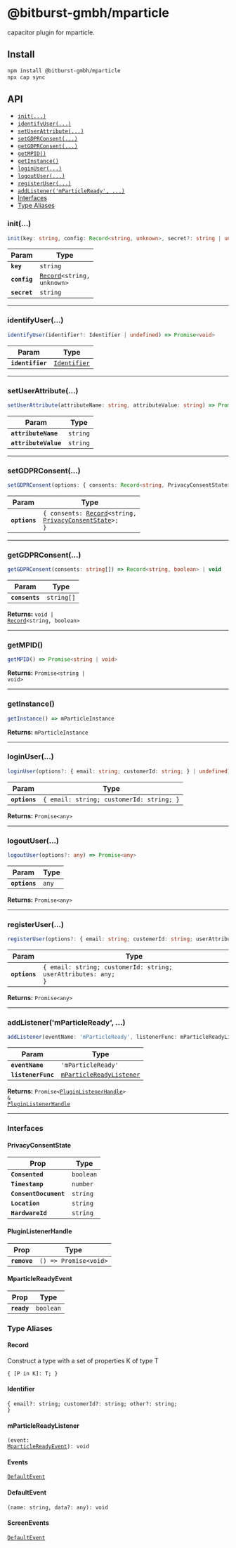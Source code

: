 # @bitburst-gmbh/mparticle

capacitor plugin for mparticle.

## Install

```bash
npm install @bitburst-gmbh/mparticle
npx cap sync
```

## API

<docgen-index>

* [`init(...)`](#init)
* [`identifyUser(...)`](#identifyuser)
* [`setUserAttribute(...)`](#setuserattribute)
* [`setGDPRConsent(...)`](#setgdprconsent)
* [`getGDPRConsent(...)`](#getgdprconsent)
* [`getMPID()`](#getmpid)
* [`getInstance()`](#getinstance)
* [`loginUser(...)`](#loginuser)
* [`logoutUser(...)`](#logoutuser)
* [`registerUser(...)`](#registeruser)
* [`addListener('mParticleReady', ...)`](#addlistenermparticleready)
* [Interfaces](#interfaces)
* [Type Aliases](#type-aliases)

</docgen-index>

<docgen-api>
<!--Update the source file JSDoc comments and rerun docgen to update the docs below-->

### init(...)

```typescript
init(key: string, config: Record<string, unknown>, secret?: string | undefined) => Promise<void>
```

| Param        | Type                                                             |
| ------------ | ---------------------------------------------------------------- |
| **`key`**    | <code>string</code>                                              |
| **`config`** | <code><a href="#record">Record</a>&lt;string, unknown&gt;</code> |
| **`secret`** | <code>string</code>                                              |

--------------------


### identifyUser(...)

```typescript
identifyUser(identifier?: Identifier | undefined) => Promise<void>
```

| Param            | Type                                              |
| ---------------- | ------------------------------------------------- |
| **`identifier`** | <code><a href="#identifier">Identifier</a></code> |

--------------------


### setUserAttribute(...)

```typescript
setUserAttribute(attributeName: string, attributeValue: string) => Promise<void>
```

| Param                | Type                |
| -------------------- | ------------------- |
| **`attributeName`**  | <code>string</code> |
| **`attributeValue`** | <code>string</code> |

--------------------


### setGDPRConsent(...)

```typescript
setGDPRConsent(options: { consents: Record<string, PrivacyConsentState>; }) => void
```

| Param         | Type                                                                                                                           |
| ------------- | ------------------------------------------------------------------------------------------------------------------------------ |
| **`options`** | <code>{ consents: <a href="#record">Record</a>&lt;string, <a href="#privacyconsentstate">PrivacyConsentState</a>&gt;; }</code> |

--------------------


### getGDPRConsent(...)

```typescript
getGDPRConsent(consents: string[]) => Record<string, boolean> | void
```

| Param          | Type                  |
| -------------- | --------------------- |
| **`consents`** | <code>string[]</code> |

**Returns:** <code>void | <a href="#record">Record</a>&lt;string, boolean&gt;</code>

--------------------


### getMPID()

```typescript
getMPID() => Promise<string | void>
```

**Returns:** <code>Promise&lt;string | void&gt;</code>

--------------------


### getInstance()

```typescript
getInstance() => mParticleInstance
```

**Returns:** <code>mParticleInstance</code>

--------------------


### loginUser(...)

```typescript
loginUser(options?: { email: string; customerId: string; } | undefined) => Promise<any>
```

| Param         | Type                                                |
| ------------- | --------------------------------------------------- |
| **`options`** | <code>{ email: string; customerId: string; }</code> |

**Returns:** <code>Promise&lt;any&gt;</code>

--------------------


### logoutUser(...)

```typescript
logoutUser(options?: any) => Promise<any>
```

| Param         | Type             |
| ------------- | ---------------- |
| **`options`** | <code>any</code> |

**Returns:** <code>Promise&lt;any&gt;</code>

--------------------


### registerUser(...)

```typescript
registerUser(options?: { email: string; customerId: string; userAttributes: any; } | undefined) => Promise<any>
```

| Param         | Type                                                                     |
| ------------- | ------------------------------------------------------------------------ |
| **`options`** | <code>{ email: string; customerId: string; userAttributes: any; }</code> |

**Returns:** <code>Promise&lt;any&gt;</code>

--------------------


### addListener('mParticleReady', ...)

```typescript
addListener(eventName: 'mParticleReady', listenerFunc: mParticleReadyListener) => Promise<PluginListenerHandle> & PluginListenerHandle
```

| Param              | Type                                                                      |
| ------------------ | ------------------------------------------------------------------------- |
| **`eventName`**    | <code>'mParticleReady'</code>                                             |
| **`listenerFunc`** | <code><a href="#mparticlereadylistener">mParticleReadyListener</a></code> |

**Returns:** <code>Promise&lt;<a href="#pluginlistenerhandle">PluginListenerHandle</a>&gt; & <a href="#pluginlistenerhandle">PluginListenerHandle</a></code>

--------------------


### Interfaces


#### PrivacyConsentState

| Prop                  | Type                 |
| --------------------- | -------------------- |
| **`Consented`**       | <code>boolean</code> |
| **`Timestamp`**       | <code>number</code>  |
| **`ConsentDocument`** | <code>string</code>  |
| **`Location`**        | <code>string</code>  |
| **`HardwareId`**      | <code>string</code>  |


#### PluginListenerHandle

| Prop         | Type                                      |
| ------------ | ----------------------------------------- |
| **`remove`** | <code>() =&gt; Promise&lt;void&gt;</code> |


#### MparticleReadyEvent

| Prop        | Type                 |
| ----------- | -------------------- |
| **`ready`** | <code>boolean</code> |


### Type Aliases


#### Record

Construct a type with a set of properties K of type T

<code>{ [P in K]: T; }</code>


#### Identifier

<code>{ email?: string; customerId?: string; other?: string; }</code>


#### mParticleReadyListener

<code>(event: <a href="#mparticlereadyevent">MparticleReadyEvent</a>): void</code>


#### Events

<code><a href="#defaultevent">DefaultEvent</a></code>


#### DefaultEvent

<code>(name: string, data?: any): void</code>


#### ScreenEvents

<code><a href="#defaultevent">DefaultEvent</a></code>

</docgen-api>
